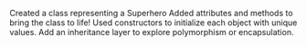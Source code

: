 Created a class representing a Superhero
Added attributes and methods to bring the class to life!
Used constructors to initialize each object with unique values.
Add an inheritance layer to explore polymorphism or encapsulation.
